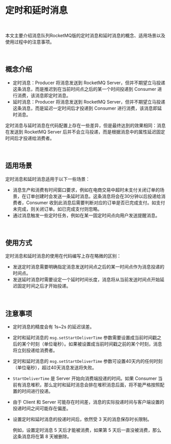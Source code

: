 # 定时和延时消息

&nbsp;

本文主要介绍消息队列RocketMQ版的定时消息和延时消息的概念、适用场景以及使用过程中的注意事项。

&nbsp;

## 概念介绍

- 定时消息：Producer 将消息发送到 RocketMQ Server，但并不期望立马投递这条消息，而是推迟到在当前时间点之后的某一个时间投递到 Consumer 进行消费，该消息即定时消息。
- 延时消息：Producer 将消息发送到 RocketMQ Server，但并不期望立马投递这条消息，而是延迟一定时间后才投递到 Consumer 进行消费，该消息即延时消息。

定时消息与延时消息在代码配置上存在一些差异，但是最终达到的效果相同：消息在发送到 RocketMQ Server 后并不会立马投递，而是根据消息中的属性延迟固定时间后才投递给消费者。

&nbsp;

## 适用场景

定时消息和延时消息适用于以下一些场景：

- 消息生产和消费有时间窗口要求，例如在电商交易中超时未支付关闭订单的场景，在订单创建时会发送一条延时消息。这条消息将会在30分钟以后投递给消费者，Consumer 收到此消息后需要判断对应的订单是否已完成支付。如支付未完成，则关闭订单。如已完成支付则忽略。
- 通过消息触发一些定时任务，例如在某一固定时间点向用户发送提醒消息。

&nbsp;

## 使用方式

定时消息和延时消息的使用在代码编写上存在略微的区别：

- 发送定时消息需要明确指定消息发送时间点之后的某一时间点作为消息投递的时间点。
- 发送延时消息时需要设定一个延时时间长度，消息将从当前发送时间点开始延迟固定时间之后才开始投递。

&nbsp;

## 注意事项

- 定时消息的精度会有 1s~2s 的延迟误差。

- 定时和延时消息的 `msg.setStartDeliverTime` 参数需要设置成当前时间戳之后的某个时刻（单位毫秒）。如果被设置成当前时间戳之前的某个时刻，消息将立刻投递给消费者。

- 定时和延时消息的 `msg.setStartDeliverTime` 参数可设置40天内的任何时刻（单位毫秒），超过40天消息发送将失败。

- `StartDeliverTime` 是 Server 开始向消费端投递的时间。如果 Consumer 当前有消息堆积，那么定时和延时消息会排在堆积消息后面，将不能严格按照配置的时间进行投递。

- 由于 Client 和 Server 可能存在时间差，消息的实际投递时间与客户端设置的投递时间之间可能存在偏差。

- 设置定时和延时消息的投递时间后，依然受 3 天的消息保存时长限制。

  例如，设置定时消息 5 天后才能被消费，如果第 5 天后一直没被消费，那么这条消息将在第 8 天被删除。

